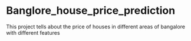 # Banglore_house_price_prediction
This project tells about the price of houses in different areas of bangalore with different features
